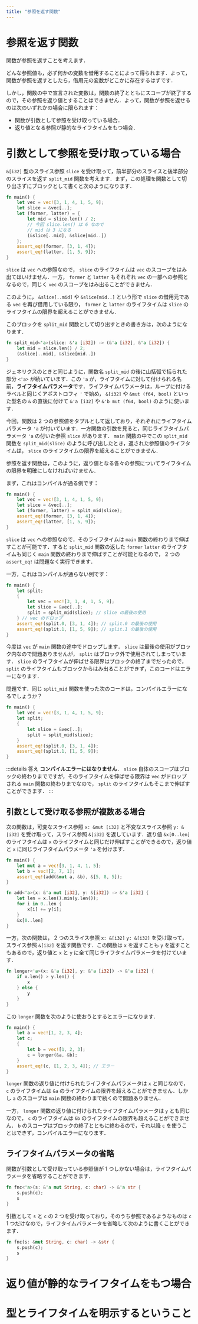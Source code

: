 ```yaml
---
title: "参照を返す関数"
---
```

# 参照を返す関数
関数が参照を返すことを考えます．

どんな参照値も，必ず何かの変数を借用することによって得られます．よって，関数が参照を返すとしたら，借用元の変数がどこかに存在するはずです．

しかし，関数の中で宣言された変数は，関数の終了とともにスコープが終了するので，その参照を返り値とすることはできません．よって，関数が参照を返せるのは次のいずれかの場合に限られます：

- 関数が引数として参照を受け取っている場合．
- 返り値となる参照が静的なライフタイムをもつ場合．

# 引数として参照を受け取っている場合


`&[i32]` 型のスライス参照 `slice` を受け取って，前半部分のスライスと後半部分のスライスを返す `split_mid` 関数を考えます．まず，この処理を関数として切り出さずにブロックとして書くと次のようになります．

```rust
fn main() {
    let vec = vec![3, 1, 4, 1, 5, 9];
    let slice = &vec[..];
    let (former, latter) = {
        let mid = slice.len() / 2;
        // 今回 slice.len() は 6 なので
        // mid は 3 になる
        (&slice[..mid], &slice[mid..])
    };
    assert_eq!(former, [3, 1, 4]);
    assert_eq!(latter, [1, 5, 9]);
}
```

`slice` は `vec` への参照なので， `slice` のライフタイムは `vec` のスコープをはみ出てはいけません．一方， `former` と `latter` もそれぞれ `vec` の一部への参照となるので，同じく `vec` のスコープをはみ出ることができません．

このように， `&slice[..mid]` や `&slice[mid..]` という形で `slice` の借用元である `vec` を再び借用している限り， `former` と `latter` のライフタイムは `slice` のライフタイムの限界を超えることができません．

このブロックを `split_mid` 関数として切り出すときの書き方は，次のようになります．
```rust
fn split_mid<'a>(slice: &'a [i32]) -> (&'a [i32], &'a [i32]) {
    let mid = slice.len() / 2;
    (&slice[..mid], &slice[mid..])
}
```
ジェネリクスのときと同じように，関数名 `split_mid` の後に山括弧で括られた部分 `<'a>` が続いています．この `'a` が，ライフタイムに対して付けられる名前，**ライフタイムパラメータ**です．ライフタイムパラメータは，ループに付けるラベルと同じくアポストロフィ `'` で始め， `&[i32]` や `&mut (f64, bool)` といった型名の `&` の直後に付けて `&'a [i32]` や `&'b mut (f64, bool)` のように使います．

今回，関数は 2 つの参照値をタプルとして返しており，それぞれにライフタイムパラメータ `'a` が付いています．一方関数の引数を見ると，同じライフタイムパラメータ `'a` の付いた参照 `slice` があります． `main` 関数の中でこの `split_mid` 関数を `split_mid(slice)` のように呼び出したとき，返された参照値のライフタイムは， `slice` のライフタイムの限界を超えることができません．

参照を返す関数は，このように，返り値となる各々の参照についてライフタイムの限界を明確にしなければいけません．

まず，これはコンパイルが通る例です：
```rust
fn main() {
    let vec = vec![3, 1, 4, 1, 5, 9];
    let slice = &vec[..];
    let (former, latter) = split_mid(slice);
    assert_eq!(former, [3, 1, 4]);
    assert_eq!(latter, [1, 5, 9]);
}
```
`slice` は `vec` への参照なので，そのライフタイムは `main` 関数の終わりまで伸ばすことが可能です．すると `split_mid` 関数の返した `former` `latter` のライフタイムも同じく `main` 関数の終わりまで伸ばすことが可能となるので， 2 つの `assert_eq!` は問題なく実行できます．

一方，これはコンパイルが通らない例です：
```rust
fn main() {
    let split;
    {
        let vec = vec![3, 1, 4, 1, 5, 9];
        let slice = &vec[..];
        split = split_mid(slice); // slice の最後の使用
    } // vec のドロップ
    assert_eq!(split.0, [3, 1, 4]); // split.0 の最後の使用
    assert_eq!(split.1, [1, 5, 9]); // split.1 の最後の使用
}
```
今度は `vec` が `main` 関数の途中でドロップします． `slice` は最後の使用がブロック内なので問題ありませんが， `split` はブロック外で使用されてしまっています． `slice` のライフタイムが伸ばせる限界はブロックの終了までだったので， `split` のライフタイムもブロックからはみ出ることができず，このコードはエラーになります．

問題です．同じ `split_mid` 関数を使った次のコードは，コンパイルエラーになるでしょうか？
```rust
fn main() {
    let vec = vec![3, 1, 4, 1, 5, 9];
    let split;
    {
        let slice = &vec[..];
        split = split_mid(slice);
    }
    assert_eq!(split.0, [3, 1, 4]);
    assert_eq!(split.1, [1, 5, 9]);
}
```
:::details 答え
**コンパイルエラーにはなりません**． `slice` 自体のスコープはブロックの終わりまでですが，そのライフタイムを伸ばせる限界は `vec` がドロップされる `main` 関数の終わりまでなので， `split` のライフタイムもそこまで伸ばすことができます．
:::

## 引数として受け取る参照が複数ある場合
次の関数は，可変なスライス参照 `x: &mut [i32]` と不変なスライス参照 `y: &[i32]` を受け取って，スライス参照 `&[i32]` を返しています．返り値 `&x[0..len]` のライフタイムは `x` のライフタイムと同じだけ伸ばすことができるので，返り値と `x` に同じライフタイムパラメータ `'a` を付けます．
```rust
fn main() {
    let mut a = vec![3, 1, 4, 1, 5];
    let b = vec![2, 7, 1];
    assert_eq!(add(&mut a, &b), &[5, 8, 5]);
}

fn add<'a>(x: &'a mut [i32], y: &[i32]) -> &'a [i32] {
    let len = x.len().min(y.len());
    for i in 0..len {
        x[i] += y[i];
    }
    &x[0..len]
}
```

一方，次の関数は， 2 つのスライス参照 `x: &[i32]` `y: &[i32]` を受け取って，スライス参照 `&[i32]` を返す関数です．この関数は `x` を返すことも `y` を返すこともあるので，返り値と `x` と `y` に全て同じライフタイムパラメータを付けています．
```rust
fn longer<'a>(x: &'a [i32], y: &'a [i32]) -> &'a [i32] {
    if x.len() > y.len() {
        x
    } else {
        y
    }
}
```
この `longer` 関数を次のように使おうとするとエラーになります．
```rust
fn main() {
    let a = vec![1, 2, 3, 4];
    let c;
    {
        let b = vec![1, 2, 3];
        c = longer(&a, &b);
    }
    assert_eq!(c, [1, 2, 3, 4]); // エラー
}
```
`longer` 関数の返り値に付けられたライフタイムパラメータは `x` と同じなので， `c` のライフタイムは `&a` のライフタイムの限界を超えることができません．しかし `a` のスコープは `main` 関数の終わりまで続くので問題ありません．

一方， `longer` 関数の返り値に付けられたライフタイムパラメータは `y` とも同じなので， `c` のライフタイムは `&b` のライフタイムの限界も超えることができません． `b` のスコープはブロックの終了とともに終わるので，それ以降 `c` を使うことはできず，コンパイルエラーになります．

## ライフタイムパラメータの省略
関数が引数として受け取っている参照値が 1 つしかない場合は，ライフタイムパラメータを省略することができます．

```rust
fn fnc<'a>(s: &'a mut String, c: char) -> &'a str {
    s.push(c);
    s
}
```
引数として `s` と `c` の 2 つを受け取っており，そのうち参照であるようなものは `c` 1 つだけなので，ライフタイムパラメータを省略して次のように書くことができます．
```rust
fn fnc(s: &mut String, c: char) -> &str {
    s.push(c);
    s
}
```
# 返り値が静的なライフタイムをもつ場合

# 型とライフタイムを明示するということ